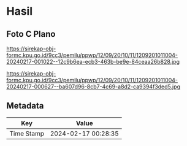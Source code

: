 # Hasil

## Foto C Plano

https://sirekap-obj-formc.kpu.go.id/9cc3/pemilu/ppwp/12/09/20/10/11/1209201011004-20240217-001022--12c9b6ea-ecb3-463b-be9e-84ceaa26b828.jpg

https://sirekap-obj-formc.kpu.go.id/9cc3/pemilu/ppwp/12/09/20/10/11/1209201011004-20240217-000627--ba607d96-8cb7-4c69-a8d2-ca9394f3ded5.jpg


## Metadata

| Key        | Value               |
| ---------- | ------------------- |
| Time Stamp | 2024-02-17 00:28:35 |



